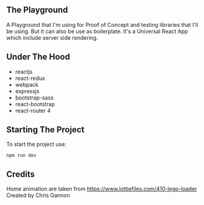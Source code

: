 ## The Playground
A Playground that I'm using for Proof of Concept and testing libraries that I'll be using. But it can also be use as boilerplate.
It's a Universal React App which include server side rendering.

## Under The Hood
   - reactjs
   - react-redux
   - webpack
   - expressjs
   - bootstrap-sass
   - react-bootstrap
   - react-router 4

## Starting The Project
To start the project use: 

```npm run dev```

## Credits
Home animation are taken from https://www.lottiefiles.com/410-lego-loader
Created by Chris Gannon
